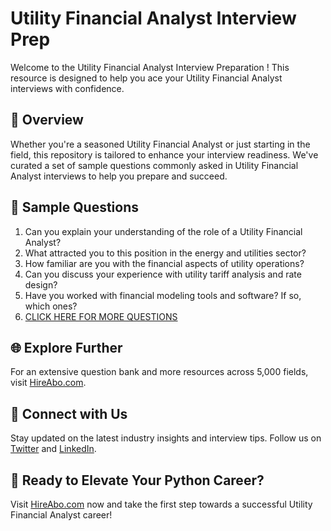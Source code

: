 # Utility Financial Analyst Interview Prep

Welcome to the Utility Financial Analyst Interview Preparation ! This resource is designed to help you ace your Utility Financial Analyst interviews with confidence.

## 🚀 Overview

Whether you're a seasoned Utility Financial Analyst or just starting in the field, this repository is tailored to enhance your interview readiness. We've curated a set of sample questions commonly asked in Utility Financial Analyst interviews to help you prepare and succeed.

## 📝 Sample Questions

1. Can you explain your understanding of the role of a Utility Financial Analyst?
2. What attracted you to this position in the energy and utilities sector?
3. How familiar are you with the financial aspects of utility operations?
4. Can you discuss your experience with utility tariff analysis and rate design?
5. Have you worked with financial modeling tools and software? If so, which ones?
6. [CLICK HERE FOR MORE QUESTIONS](https://hireabo.com/job/20_2_9/Utility%20Financial%20Analyst)

## 🌐 Explore Further

For an extensive question bank and more resources across 5,000 fields, visit [HireAbo.com](https://www.hireabo.com).

## 📱 Connect with Us

Stay updated on the latest industry insights and interview tips. Follow us on [Twitter](https://twitter.com/hireabo) and [LinkedIn](https://www.linkedin.com/in/hire-abo-3609972a8/).

## 🚀 Ready to Elevate Your Python Career?

Visit [HireAbo.com](https://www.hireabo.com) now and take the first step towards a successful Utility Financial Analyst career!